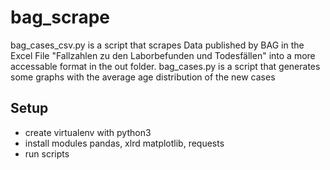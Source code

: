# bag_scrape

bag_cases_csv.py is a script that scrapes Data published by BAG in the Excel File "Fallzahlen zu den Laborbefunden und Todesfällen" into a more accessable format in the out folder.
bag_cases.py is a script that generates some graphs with the average age distribution of the new cases


## Setup
* create virtualenv with python3
* install modules pandas, xlrd matplotlib, requests
* run scripts
